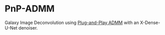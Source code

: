 # PnP-ADMM
Galaxy Image Deconvolution using [Plug-and-Play ADMM](https://arxiv.org/pdf/1911.00443.pdf) with an X-Dense-U-Net denoiser.
